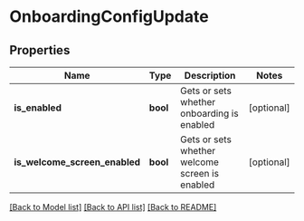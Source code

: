 # OnboardingConfigUpdate

## Properties
Name | Type | Description | Notes
------------ | ------------- | ------------- | -------------
**is_enabled** | **bool** | Gets or sets whether onboarding is enabled | [optional] 
**is_welcome_screen_enabled** | **bool** | Gets or sets whether welcome screen is enabled | [optional] 

[[Back to Model list]](../README.md#documentation-for-models) [[Back to API list]](../README.md#documentation-for-api-endpoints) [[Back to README]](../README.md)


